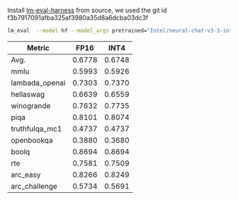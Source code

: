 Install [lm-eval-harness](https://github.com/EleutherAI/lm-evaluation-harness.git) from source, we used the git id f3b7917091afba325af3980a35d8a6dcba03dc3f

~~~bash
lm_eval  --model hf --model_args pretrained="Intel/neural-chat-v3-3-int4-inc",autogptq=True,gptq_use_triton=True --device cuda:0 --tasks lambada_openai,hellaswag,piqa,winogrande,truthfulqa_mc1,openbookqa,boolq,rte,arc_easy,arc_challenge,mmlu  --batch_size 128
~~~

| Metric         | FP16   | INT4   |
| -------------- | ------ | ------ |
| Avg.           | 0.6778 | 0.6748 |
| mmlu           | 0.5993 | 0.5926 |
| lambada_openai | 0.7303 | 0.7370 |
| hellaswag      | 0.6639 | 0.6559 |
| winogrande     | 0.7632 | 0.7735 |
| piqa           | 0.8101 | 0.8074 |
| truthfulqa_mc1 | 0.4737 | 0.4737 |
| openbookqa     | 0.3880 | 0.3680 |
| boolq          | 0.8694 | 0.8694 |
| rte            | 0.7581 | 0.7509 |
| arc_easy       | 0.8266 | 0.8249 |
| arc_challenge  | 0.5734 | 0.5691 |